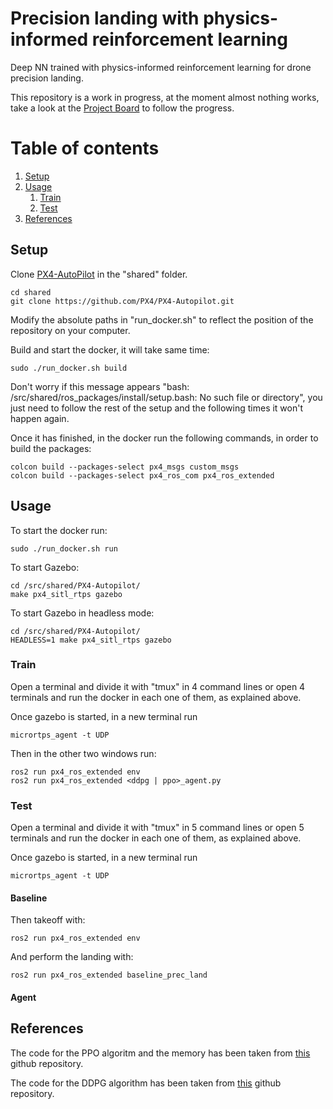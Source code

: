# Precision landing with physics-informed reinforcement learning
Deep NN trained with physics-informed reinforcement learning for drone precision landing.

This repository is a work in progress, at the moment almost nothing works, take a look at the [Project Board](https://github.com/carlo98/precision_landing_physics_informed_RL/projects/1) to follow the progress.

# Table of contents
1. [Setup](#setup)
2. [Usage](#usage)
    1. [Train](#train)
    2. [Test](#test)
3. [References](#references)

## Setup <a name="setup"></a>
Clone [PX4-AutoPilot](https://github.com/PX4/PX4-Autopilot) in the "shared" folder.
```
cd shared
git clone https://github.com/PX4/PX4-Autopilot.git
```

Modify the absolute paths in "run_docker.sh" to reflect the position of the repository on your computer.

Build and start the docker, it will take same time:
```
sudo ./run_docker.sh build
```

Don't worry if this message appears "bash: /src/shared/ros_packages/install/setup.bash: No such file or directory", you just need to follow the rest of the setup and the following times it won't happen again.

Once it has finished, in the docker run the following commands, in order to build the packages:
```
colcon build --packages-select px4_msgs custom_msgs
colcon build --packages-select px4_ros_com px4_ros_extended
```

## Usage <a name="usage"></a>
To start the docker run:
```
sudo ./run_docker.sh run
```

To start Gazebo:
```
cd /src/shared/PX4-Autopilot/
make px4_sitl_rtps gazebo
```

To start Gazebo in headless mode:
```
cd /src/shared/PX4-Autopilot/
HEADLESS=1 make px4_sitl_rtps gazebo
```

### Train <a name="train"></a>
Open a terminal and divide it with "tmux" in 4 command lines or open 4 terminals and run the docker in each one of them, as explained above.

Once gazebo is started, in a new terminal run 
```
micrortps_agent -t UDP
```

Then in the other two windows run:
```
ros2 run px4_ros_extended env
ros2 run px4_ros_extended <ddpg | ppo>_agent.py
```

### Test <a name="test"></a>
Open a terminal and divide it with "tmux" in 5 command lines or open 5 terminals and run the docker in each one of them, as explained above.

Once gazebo is started, in a new terminal run 
```
micrortps_agent -t UDP
```

#### Baseline
Then takeoff with:
```
ros2 run px4_ros_extended env
```

And perform the landing with:
```
ros2 run px4_ros_extended baseline_prec_land
```

#### Agent

## References <a name="references"></a>
The code for the PPO algoritm and the memory has been taken from [this](https://github.com/ikostrikov/pytorch-a2c-ppo-acktr-gail) github repository.

The code for the DDPG algorithm has been taken from [this](https://github.com/vy007vikas/PyTorch-ActorCriticRL) github repository.
